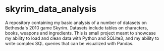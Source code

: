 # skyrim_data_analysis
A repository containing my basic analysis of a number of datasets on Bethesda's 2010 game Skyrim. Datasets include tables on characters, books, weapons and ingredients. This is small project meant to showcase my ability to load and clean data with Python and SQLite3, and my ability to write complex SQL queries that can be visualized with Pandas.
